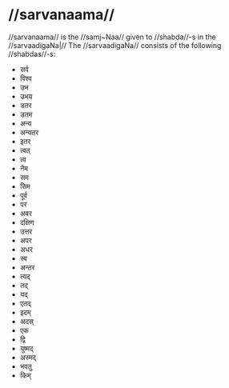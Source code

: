 # //sarvanaama//

//sarvanaama// is the //samj~Naa// given to //shabda//-s in the //sarvaadigaNa|// The //sarvaadigaNa// consists of the following //shabdas//-s:

- सर्व
- विश्व
- उभ
- उभय
- डतर
- डतम
- अन्य
- अन्यतर
- इतर
- त्वत्
- त्व
- नेम
- सम
- सिम
- पूर्व
- पर
- अवर
- दक्षिण
- उत्तर
- अपर
- अधर
- स्व
- अन्तर
- त्यद्
- तद्
- यद्
- एतद्
- इदम्
- अदस्
- एक
- द्वि
- युष्मद्
- अस्मद्
- भवतु
- किम्
<!--stackedit_data:
eyJoaXN0b3J5IjpbMTI4MjEzODk2MSwxMzc3OTU1ODU3LC0xND
g1NTA2NjkxLDg5NDIyMzQxNSw5MDM4MzY5MDQsLTE2Nzk3MjQ4
NDBdfQ==
-->